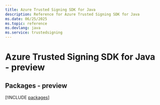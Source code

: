 ```yaml
---
title: Azure Trusted Signing SDK for Java
description: Reference for Azure Trusted Signing SDK for Java
ms.date: 06/25/2025
ms.topic: reference
ms.devlang: java
ms.service: trustedsigning
---
```

# Azure Trusted Signing SDK for Java - preview
## Packages - preview
[!INCLUDE [packages](trusted-signing-index.md)]